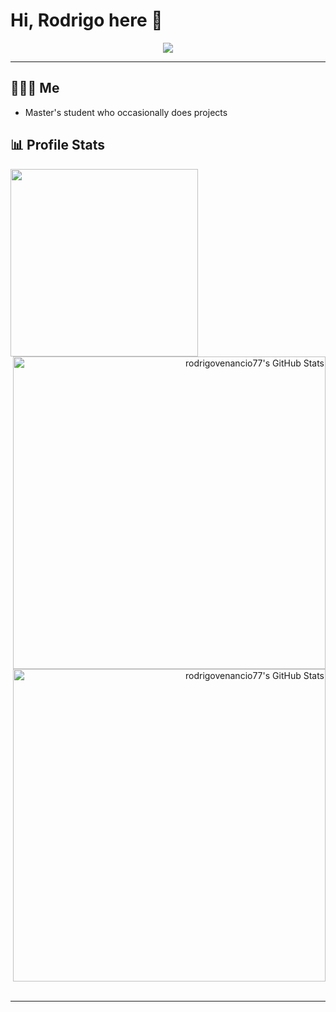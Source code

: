 # Hi, Rodrigo here 👋

<p align="center">
  <img src="https://media.giphy.com/media/v1.Y2lkPTc5MGI3NjExaGVvMzVjNmh2MjNoOW9tdXIxMjV3Nm5mcDRhOHdmM2szYjFvNHRtMyZlcD12MV9naWZzX3NlYXJjaCZjdD1n/322W3VduHG5elXisAh/giphy.gif">
</p>

---
## 🧑🏻‍💻 Me
* Master's student who occasionally does projects


## 📊 Profile Stats

<img src="https://external-content.duckduckgo.com/iu/?u=https%3A%2F%2Fupload.wikimedia.org%2Fwikipedia%2Fen%2F9%2F96%2FPink_Panther.png&f=1&nofb=1&ipt=23044e11c5ee07b43638ec1c44449b655b8114542d5f78fef155c7b5c4999f6b" align="left" width="300">

<div align="right">
  <img src="https://github-readme-stats.vercel.app/api?username=rodrigovenancio77&theme=bear&show_icons=true&hide_border=true&count_private=true" alt="rodrigovenancio77's GitHub Stats" width="500"/>
  <br/>
  <img src="https://streak-stats.demolab.com?user=rodrigovenancio77&theme=bear&hide_border=true" alt="rodrigovenancio77's GitHub Stats" width="500"/>
</div>
<br>

---
<!-----
## 🌐 Mr. World Wide

----->
